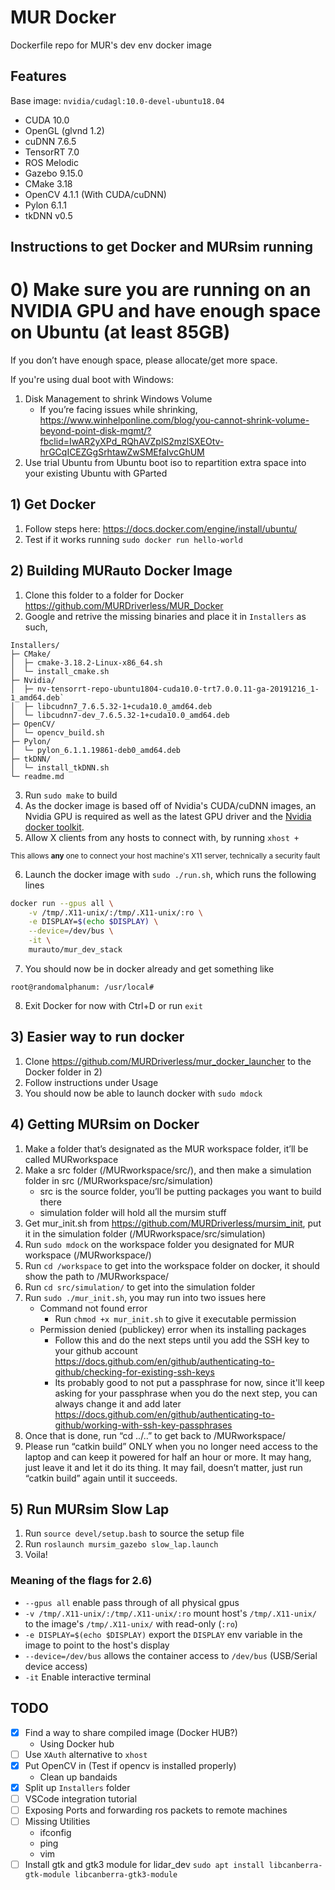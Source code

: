 # MUR Docker
Dockerfile repo for MUR's dev env docker image

## Features
Base image: `nvidia/cudagl:10.0-devel-ubuntu18.04`
 - CUDA 10.0
 - OpenGL (glvnd 1.2)
 - cuDNN 7.6.5
 - TensorRT 7.0
 - ROS Melodic
 - Gazebo 9.15.0
 - CMake 3.18
 - OpenCV 4.1.1 (With CUDA/cuDNN)
 - Pylon 6.1.1
 - tkDNN v0.5

## Instructions to get Docker and MURsim running
# 0) Make sure you are running on an NVIDIA GPU and have enough space on Ubuntu (at least 85GB)
If you don’t have enough space, please allocate/get more space.

If you're using dual boot with Windows:
1. Disk Management to shrink Windows Volume
   - If you’re facing issues while shrinking, https://www.winhelponline.com/blog/you-cannot-shrink-volume-beyond-point-disk-mgmt/?fbclid=IwAR2yXPd_RQhAVZplS2mzlSXEOtv-hrGCqICEZGgSrhtawZwSMEfaIvcGhUM
2. Use trial Ubuntu from Ubuntu boot iso to repartition extra space into your existing Ubuntu with GParted

## 1) Get Docker
1. Follow steps here: https://docs.docker.com/engine/install/ubuntu/
2. Test if it works running `sudo docker run hello-world`

## 2) Building MURauto Docker Image
1. Clone this folder to a folder for Docker https://github.com/MURDriverless/MUR_Docker
2. Google and retrive the missing binaries and place it in `Installers` as such,
```
Installers/
├─ CMake/
│  ├─ cmake-3.18.2-Linux-x86_64.sh
│  └─ install_cmake.sh
├─ Nvidia/
│  ├─ nv-tensorrt-repo-ubuntu1804-cuda10.0-trt7.0.0.11-ga-20191216_1-1_amd64.deb`
│  ├─ libcudnn7_7.6.5.32-1+cuda10.0_amd64.deb
│  └─ libcudnn7-dev_7.6.5.32-1+cuda10.0_amd64.deb
├─ OpenCV/
│  └─ opencv_build.sh
├─ Pylon/
│  └─ pylon_6.1.1.19861-deb0_amd64.deb
├─ tkDNN/
│  └─ install_tkDNN.sh
└─ readme.md
```
3. Run `sudo make` to build
4. As the docker image is based off of Nvidia's CUDA/cuDNN images, an Nvidia GPU is required as well as the latest GPU driver and the [Nvidia docker toolkit](https://docs.nvidia.com/datacenter/cloud-native/container-toolkit/install-guide.html#docker).
5. Allow X clients from any hosts to connect with, by running `xhost +`

<sup>This allows **any** one to connect your host machine's X11 server, technically a security fault</sup>

6. Launch the docker image with `sudo ./run.sh`, which runs the following lines
```bash
docker run --gpus all \
    -v /tmp/.X11-unix/:/tmp/.X11-unix/:ro \
    -e DISPLAY=$(echo $DISPLAY) \
    --device=/dev/bus \
    -it \
    murauto/mur_dev_stack
```
7. You should now be in docker already and get something like
```
root@randomalphanum: /usr/local#
```
8. Exit Docker for now with Ctrl+D or run `exit`

## 3) Easier way to run docker
1. Clone https://github.com/MURDriverless/mur_docker_launcher to the Docker folder in 2)
2. Follow instructions under Usage
3. You should now be able to launch docker with `sudo mdock`

## 4) Getting MURsim on Docker
1. Make a folder that’s designated as the MUR workspace folder, it’ll be called MURworkspace
2. Make a src folder (/MURworkspace/src/), and then make a simulation folder in src (/MURworkspace/src/simulation)
   - src is the source folder, you’ll be putting packages you want to build there
   - simulation folder will hold all the mursim stuff
3. Get mur_init.sh from https://github.com/MURDriverless/mursim_init, put it in the simulation folder (/MURworkspace/src/simulation)
4. Run `sudo mdock` on the workspace folder you designated for MUR workspace (/MURworkspace/)
5. Run `cd /workspace` to get into the workspace folder on docker, it should show the path to /MURworkspace/
6. Run `cd src/simulation/` to get into the simulation folder
7. Run `sudo ./mur_init.sh`, you may run into two issues here
   - Command not found error
     - Run `chmod +x mur_init.sh` to give it executable permission
   - Permission denied (publickey) error when its installing packages
     - Follow this and do the next steps until you add the SSH key to your github account https://docs.github.com/en/github/authenticating-to-github/checking-for-existing-ssh-keys
     - Its probably good to not put a passphrase for now, since it'll keep asking for your passphrase when you do the next step, you can always change it and add later https://docs.github.com/en/github/authenticating-to-github/working-with-ssh-key-passphrases
8. Once that is done, run “cd ../..” to get back to /MURworkspace/
9. Please run “catkin build” ONLY when you no longer need access to the laptop and can keep it powered for half an hour or more. It may hang, just leave it and let it do its thing. It may fail, doesn’t matter, just run “catkin build” again until it succeeds.

## 5) Run MURsim Slow Lap
1. Run `source devel/setup.bash` to source the setup file
2. Run `roslaunch mursim_gazebo slow_lap.launch`
3. Voila! 

### Meaning of the flags for 2.6)
 - `--gpus all` enable pass through of all physical gpus
 - `-v /tmp/.X11-unix/:/tmp/.X11-unix/:ro` mount host's `/tmp/.X11-unix/` to the image's `/tmp/.X11-unix/` with read-only (`:ro`)
 - `-e DISPLAY=$(echo $DISPLAY)` export the `DISPLAY` env variable in the image to point to the host's display
 - `--device=/dev/bus` allows the container access to `/dev/bus` (USB/Serial device access)
 - `-it` Enable interactive terminal

## TODO
 - [x] Find a way to share compiled image (Docker HUB?)
    - Using Docker hub
 - [ ] Use `XAuth` alternative to `xhost`
 - [x] Put OpenCV in (Test if opencv is installed properly)
    - Clean up bandaids
 - [x] Split up `Installers` folder
 - [ ] VSCode integration tutorial
 - [ ] Exposing Ports and forwarding ros packets to remote machines
 - [ ] Missing Utilities
    - ifconfig
    - ping
    - vim
 - [ ] Install gtk and gtk3 module for lidar_dev `sudo apt install libcanberra-gtk-module libcanberra-gtk3-module`
